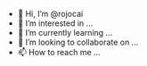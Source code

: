 - 👋 Hi, I’m @rojocai
- 👀 I’m interested in ...
- 🌱 I’m currently learning ...
- 💞️ I’m looking to collaborate on ...
- 📫 How to reach me ...

<!---
rojocai/rojocai is a ✨ special ✨ repository because its `README.md` (this file) appears on your GitHub profile.
You can click the Preview link to take a look at your changes.
--->
